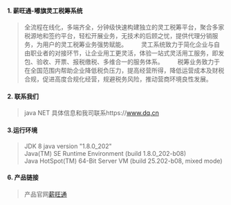 
#### 1. 薪旺通-嘟旗灵工税筹系统
> 全流程在线化，多端齐全，分钟级快速构建独立的灵工税筹平台，聚合多家税源地和签约平台，轻松开展业务，无技术的后顾之忧，提供代理分销服务，为用户的灵工税筹业务强势赋能。
  灵工系统致力于简化企业与自由职业者的对接环节，让企业用工更灵活，体验一站式灵活用工服务，即发包、验收、开票、报税缴税、多维合一的服务体系。
  税筹业务致力于在全国范围内帮助企业降低税负压力，提高经营所得，降低运营成本及财税合规，促进高度合规化经营，规避税务风险，推动营商环境良性发展。

#### 2. 联系我们
> java NET 具体信息和我司联系https://www.dq.cn

#### 3.运行环境
> JDK 8
> java version "1.8.0_202"  
> Java(TM) SE Runtime Environment (build 1.8.0_202-b08)  
> Java HotSpot(TM) 64-Bit Server VM (build 25.202-b08, mixed mode)  

#### 6. 产品链接
> 产品官网[薪旺通](https://xwtmer.dq.cn)


